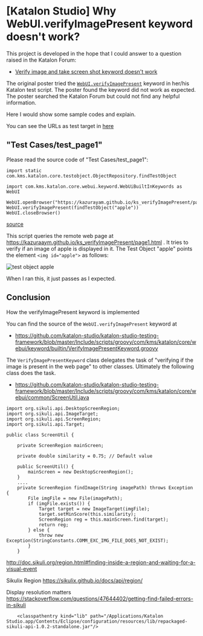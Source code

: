 # [Katalon Studio] Why WebUI.verifyImagePresent keyword doesn't work?

This project is developed in the hope that I could answer to a question raised in the Katalon Forum:

- [Verify image and take screen shot keyword doesn't work](https://forum.katalon.com/t/verify-image-and-take-screen-shot-keyword-doesnt-work/108573)

The original poster tried the [`WebUI.verifyImagePresent`](https://docs.katalon.com/docs/katalon-studio/keywords/keyword-description-in-katalon-studio/web-ui-keywords/webui-verify-image-present) keyword in her/his Katalon test script. The poster found the keyword did not work as expected. The poster searched the Katalon Forum but could not find any helpful information.

Here I would show some sample codes and explain.

You can see the URLs as test target in [here](https://kazurayam.github.io/ks_verifyImagePresent/)

## "Test Cases/test_page1"

Please read the source code of "Test Cases/test_page1":

```
import static com.kms.katalon.core.testobject.ObjectRepository.findTestObject

import com.kms.katalon.core.webui.keyword.WebUiBuiltInKeywords as WebUI

WebUI.openBrowser("https://kazurayam.github.io/ks_verifyImagePresent/page1.html")
WebUI.verifyImagePresent(findTestObject("apple"))
WebUI.closeBrowser()
```
[source](https://github.com/kazurayam/ks_verifyImagePresent/blob/develop/Scripts/test_page1/Script1701309121815.groovy)

This script queries the remote web page at https://kazuraaym.github.io/ks_verifyImagePresent/page1.html . It tries to verify if an image of apple is displayed in it. The Test Object "apple" points the element `<img id="apple">` as follows:

![test object apple](https://kazurayam.github.io/ks_verifyImagePresent/image/test_object_apple.png)

When I ran this, it just passes as I expected.




## Conclusion







How the verifyImagePresent keyword is implemented

You can find the source of the `WebUI.verifyImagePresent` keyword at

- https://github.com/katalon-studio/katalon-studio-testing-framework/blob/master/Include/scripts/groovy/com/kms/katalon/core/webui/keyword/builtin/VerifyImagePresentKeyword.groovy

The `VerifyImagePresentKeyword` class delegates the task of "verifying if the image is present in the web page" to other classes. Ultimately the following class does the task.

- https://github.com/katalon-studio/katalon-studio-testing-framework/blob/master/Include/scripts/groovy/com/kms/katalon/core/webui/common/ScreenUtil.java

```
import org.sikuli.api.DesktopScreenRegion;
import org.sikuli.api.ImageTarget;
import org.sikuli.api.ScreenRegion;
import org.sikuli.api.Target;

public class ScreenUtil {

    private ScreenRegion mainScreen;
    
    private double similarity = 0.75; // Default value

    public ScreenUtil() {
        mainScreen = new DesktopScreenRegion();
    }
    ....
    private ScreenRegion findImage(String imagePath) throws Exception {
        File imgFile = new File(imagePath);
        if (imgFile.exists()) {
            Target target = new ImageTarget(imgFile);
            target.setMinScore(this.similarity);
            ScreenRegion reg = this.mainScreen.find(target);
            return reg;
        } else {
            throw new Exception(StringConstants.COMM_EXC_IMG_FILE_DOES_NOT_EXIST);
        }
    }
```




http://doc.sikuli.org/region.html#finding-inside-a-region-and-waiting-for-a-visual-event

Sikulix Region
https://sikulix.github.io/docs/api/region/

Display resolution matters
https://stackoverflow.com/questions/47644402/getting-find-failed-errors-in-sikuli

```
	<classpathentry kind="lib" path="/Applications/Katalon Studio.app/Contents/Eclipse/configuration/resources/lib/repackaged-sikuli-api-1.0.2-standalone.jar"/>
```